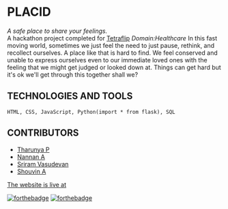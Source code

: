 # PLACID

*A safe place to share your feelings.* <br>
A hackathon project completed for [Tetraflip](https://tetraflip.owaspvit.com/)
*Domain:Healthcare*
In this fast moving world, sometimes we just feel the need to just pause, rethink, and recollect ourselves. A place like that is hard to find. We feel conserved and unable to express ourselves even to our immediate loved ones with the feeling that we might get judged or looked down at. Things can get hard but it's ok we'll get through this together shall we?


TECHNOLOGIES AND TOOLS 
---
`HTML,
CSS,
JavaScript,
Python(import * from flask),
SQL`


CONTRIBUTORS   
---
<ul>
  <li><a href ="https://github.com/Tharunya07">Tharunya P</li>
  <li><a href = "https://github.com/nanna7077">Nannan A</li>
  <li><a href ="https://github.com/Sriram-bb63">Sriram Vasudevan</li>
  <li><a href ="https://github.com/ShouvinKichu">Shouvin  A</li>
</ul>

<a href ="http://placidapp.herokuapp.com/">The website is live at</a>

[![forthebadge](https://forthebadge.com/images/badges/built-with-love.svg)](https://forthebadge.com)
[![forthebadge](https://forthebadge.com/images/badges/built-by-developers.svg)](https://forthebadge.com)
